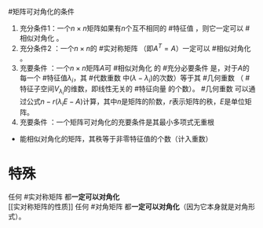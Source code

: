#矩阵可对角化的条件   
1. 充分条件1：一个$n \times n$矩阵如果有$n$个互不相同的 #特征值 ，则它一定可以 #相似对角化 。
  2. 充分条件2 ：一个$n \times n$的 #实对称矩阵 （即$A^T = A$）一定可以 #相似对角化 。
  3. 充要条件 ：一个$n \times n$矩阵$A$可 #相似对角化 的 #充分必要条件 是，对于$A$的每一个 #特征值$\lambda_i$，其 #代数重数 中$(\lambda - \lambda_i)$的次数）等于其 #几何重数 （ #特征子空间$V_{\lambda_i}$的维数，即线性无关的  #特征向量 的个数）。 #几何重数 可以通过公式$n - r(\lambda_i E - A)$计算，其中$n$是矩阵的阶数，$r$表示矩阵的秩，$E$是单位矩阵。
  4. 充要条件 ：一个矩阵可对角化的充要条件是其最小多项式无重根  
 - 能相似对角化的矩阵，其秩等于非零特征值的个数（计入重数）
# 特殊
任何 #实对称矩阵 都**一定可以对角化**  
[[实对称矩阵的性质]]
任何 #对角矩阵 都**一定可以对角化**（因为它本身就是对角形式）。 